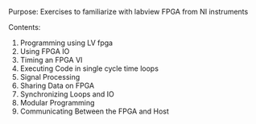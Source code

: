 Purpose: Exercises to familiarize with labview FPGA from NI instruments

Contents:
  1. Programming using LV fpga
  2. Using FPGA IO
  3. Timing an FPGA VI
  4. Executing Code in single cycle time loops
  5. Signal Processing
  6. Sharing Data on FPGA
  7. Synchronizing Loops and IO
  8. Modular Programming
  9. Communicating Between the FPGA and Host
